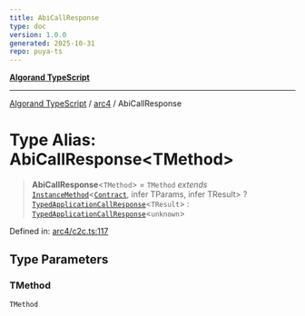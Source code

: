```yaml
---
title: AbiCallResponse
type: doc
version: 1.0.0
generated: 2025-10-31
repo: puya-ts
---
```

[**Algorand TypeScript**](../../README.md)

***

[Algorand TypeScript](../../modules.md) / [arc4](../README.md) / AbiCallResponse

# Type Alias: AbiCallResponse\<TMethod\>

> **AbiCallResponse**\<`TMethod`\> = `TMethod` *extends* [`InstanceMethod`](../-internal-/type-aliases/InstanceMethod.md)\<[`Contract`](../classes/Contract.md), infer TParams, infer TResult\> ? [`TypedApplicationCallResponse`](TypedApplicationCallResponse.md)\<`TResult`\> : [`TypedApplicationCallResponse`](TypedApplicationCallResponse.md)\<`unknown`\>

Defined in: [arc4/c2c.ts:117](https://github.com/algorandfoundation/puya-ts/blob/main/packages/algo-ts/src/arc4/c2c.ts#L117)

## Type Parameters

### TMethod

`TMethod`
